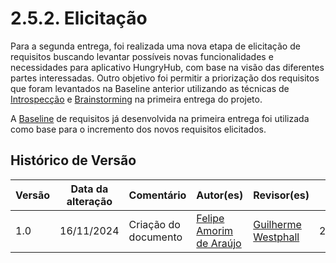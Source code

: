 # 2.5.2. Elicitação

Para a segunda entrega, foi realizada uma nova etapa de elicitação de requisitos buscando levantar possíveis novas funcionalidades e necessidades para aplicativo HungryHub, com base na visão das diferentes partes interessadas. Outro objetivo foi permitir a priorização dos requisitos que foram levantados na Baseline anterior utilizando as técnicas de [Introspecção](https://unbarqdsw2024-2.github.io/2024.2_G7_Entrega_Entrega_01/#/Base/DesignSprint/Requisitos/Introspeccao) e [Brainstorming](https://unbarqdsw2024-2.github.io/2024.2_G7_Entrega_Entrega_01/#/Base/DesignSprint/Requisitos/Brainstorming) na primeira entrega do projeto.

A [Baseline](https://unbarqdsw2024-2.github.io/2024.2_G7_Entrega_Entrega_01/#/Base/DesignSprint/Requisitos/Baseline) de requisitos já desenvolvida na primeira entrega foi utilizada como base para o incremento dos novos requisitos elicitados.

## Histórico de Versão

| Versão | Data da alteração | Comentário           | Autor(es)                                                 | Revisor(es)                                   | Data de revisão |
| ------ | ----------------- | -------------------- | --------------------------------------------------------- | --------------------------------------------- | --------------- |
| 1.0    | 16/11/2024        | Criação do documento | [Felipe Amorim de Araújo](https://github.com/lipeaaraujo) | [Guilherme Westphall](https:github.com/west7) | 28/11/2024      |